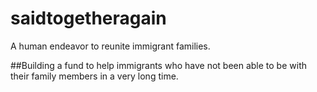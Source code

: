 # saidtogetheragain
A human endeavor to reunite immigrant families.

##Building a fund to help immigrants who have not been able to be with their family members in a very long time.